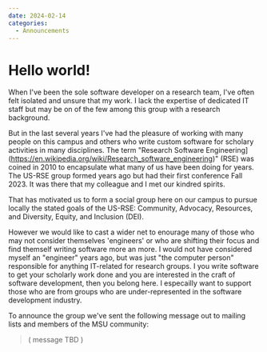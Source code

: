 ```yaml
---
date: 2024-02-14 
categories:
  - Announcements
---
```


# Hello world!


When I've been the sole software developer on a research team, I've often felt isolated and unsure that my work.   I lack the expertise of dedicated IT staff but may be on of the few  among this group with a research background.    

But in the last several years I've had the pleasure of working with many people on this campus and others who write custom software for scholary activities in many disciplines.   The term "Research Software Engineering](https://en.wikipedia.org/wiki/Research_software_engineering)" (RSE) was coined in 2010 to encapsulate what many of us have been doing for years.   The US-RSE group formed years ago but had their first conference Fall 2023.   It was there that my colleague and I met our kindred spirits.   

That has motivated us to form a social group here on our campus to pursue locally the stated goals of the US-RSE: Community, Advocacy, Resources, and Diversity, Equity, and Inclusion (DEI).   

However we would like to cast a wider net to enourage many of those who may not consider themselves 'engineers' or who are shifting their focus and find themself writing software more an more.    I would not have considered myself an "engineer" years ago, but was just "the computer person" responsible for anything IT-related for research groups.   I you write software to get your scholarly work done and you are interested in the craft of software development, then you belong here.   I especailly want to support those who are from groups who are under-represented in the software development industry.  

To announce the group we've sent the following message out to mailing lists and members of the MSU community: 

> ( message TBD ) 



